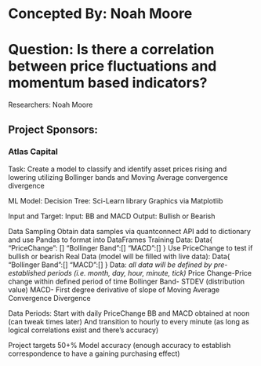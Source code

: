 # Concepted By: Noah Moore
# Question: Is there a correlation between price fluctuations and momentum based indicators?

Researchers:
Noah Moore

## Project Sponsors:
### Atlas Capital

Task:
Create a model to classify and identify asset prices rising and lowering utilizing Bollinger bands and Moving Average convergence divergence

ML Model:
Decision Tree: Sci-Learn library
Graphics via Matplotlib

Input and Target:
Input: BB and MACD
Output: Bullish or Bearish

Data Sampling
Obtain data samples via quantconnect API add to dictionary and use Pandas to format into DataFrames
Training Data:
Data{
“PriceChange”: []
“Bollinger Band”:[]
“MACD”:[]
}
Use PriceChange to test if bullish or bearish
Real Data (model will be filled with live data):
Data{
“Bollinger Band”:[]
“MACD”:[]
}
Data:
*all data will be defined by pre-established periods (i.e. month, day, hour, minute, tick)*
Price Change-Price change within defined period of time
Bollinger Band- STDEV (distribution value)
MACD- First degree derivative of slope of Moving Average Convergence Divergence


Data Periods:
Start with daily PriceChange
BB and MACD obtained at noon (can tweak times later)
And transition to hourly to every minute (as long as logical correlations exist and there’s accuracy)

Project targets
50+% Model accuracy (enough accuracy to establish correspondence to have a gaining purchasing effect)

